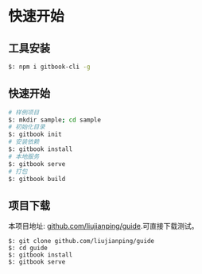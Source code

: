 # 快速开始

## 工具安装

````bash
$: npm i gitbook-cli -g
````

## 快速开始

````bash
# 样例项目
$: mkdir sample; cd sample
# 初始化目录
$: gitbook init
# 安装依赖
$: gitbook install
# 本地服务
$: gitbook serve
# 打包
$: gitbook build
````

## 项目下载

本项目地址: [github.com/liujianping/guide](github.com/liujianping/guide).可直接下载测试。

````
$: git clone github.com/liujianping/guide
$: cd guide
$: gitbook install
$: gitbook serve
````


